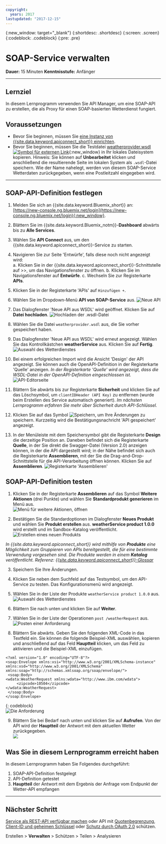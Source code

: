 ```yaml
---
copyright:
  years: 2017
lastupdated: "2017-12-15"
---
```



{:new_window: target="_blank"}
{:shortdesc: .shortdesc}
{:screen: .screen}
{:codeblock: .codeblock}
{:pre: .pre}


# SOAP-Service verwalten
**Dauer:** 15 Minuten
**Kenntnisstufe:** Anfänger

---
## Lernziel
In diesem Lernprogramm verwenden Sie API Manager, um eine SOAP-API zu erstellen, die als Proxy für einen SOAP-basierten Wetterdienst fungiert.

## Voraussetzungen
- Bevor Sie beginnen, müssen Sie [eine Instanz von {{site.data.keyword.apiconnect_short}} einrichten](tut_prereq_set_up_apic_instance.html).
- Bevor Sie beginnen, müssen Sie die Testdatei [weatherprovider.wsdl ![Symbol für externen Link](../../../icons/launch-glyph.svg "Symbol für externen Link")](https://raw.githubusercontent.com/IBM-Bluemix-Docs/apiconnect/master/tutorials/weatherprovider.wsdl){:new_window} in Ihr lokales Dateisystem kopieren.
Hinweis: Sie können auf **Unbearbeitet** klicken und anschließend die resultierende Seite im lokalen System als `.wsdl`-Datei speichern. Wie der Name nahelegt, werden von diesem SOAP-Service Wetterdaten zurückgegeben, wenn eine Postleitzahl eingegeben wird.

---
## SOAP-API-Definition festlegen
1. Melden Sie sich an {{site.data.keyword.Bluemix_short}} an: [https://new-console.ng.bluemix.net/login](https://new-console.ng.bluemix.net/login){:new_window}.

2. Blättern Sie im {{site.data.keyword.Bluemix_notm}}-**Dashboard** abwärts bis zu **Alle Services**.

3. Wählen Sie **API Connect** aus, um den {{site.data.keyword.apiconnect_short}}-Service zu starten. 
  
4. Navigieren Sie zur Seite 'Entwürfe', falls diese noch nicht angezeigt wird:  
    a. Klicken Sie in der {{site.data.keyword.apiconnect_short}}-Schnittstelle auf >>, um das Navigationsfenster zu öffnen.
    b. Klicken Sie im Navigationsfenster auf **Entwürfe**.
    c. Wechseln Sie zur Registerkarte **APIs**.

5. Klicken Sie in der Registerkarte 'APIs' auf `Hinzufügen +`.

6. Wählen Sie im Dropdown-Menü **API von SOAP-Service** aus.
  ![Neue API](images/newapi-menu2.png)

7. Das Dialogfenster 'Neue API aus WSDL' wird geöffnet. Klicken Sie auf **Datei hochladen**.
  ![Hochladen der .wsdl-Datei](images/4-uploadwsdl.png)

8. Wählen Sie die Datei `weatherprovider.wsdl` aus, die Sie vorher gespeichert haben.

9. Das Dialogfenster 'Neue API aus WSDL' wird erneut angezeigt. Wählen Sie das Kontrollkästchen **weatherService** aus. Klicken Sie auf **Fertig**.
  ![Auswahl des Wetterdienstes](images/newapi2.png)

10. Bei einem erfolgreichen Import wird die Ansicht 'Design' der API angezeigt. Sie können auch die OpenAPI-Definition in der Registerkarte 'Quelle' anzeigen.
   _In der Registerkarte 'Quelle' wird angezeigt, dass die WSDL-Datei in der OpenAPI-Definition eingeschlossen ist._
  ![API-Editorseite](images/designpage2.png)

11. Blättern Sie abwärts bis zur Registerkarte **Sicherheit** und klicken Sie auf das Löschsymbol, um `clientIDHeader (API Key)` zu entfernen (wurde beim Erstellen des Service automatisch generiert).
   _Im nächsten Lernprogramm erfahren Sie mehr über Sicherheit durch API-Schlüssel._

12. Klicken Sie auf das Symbol ![Speichern](images/save.png), um Ihre Änderungen zu speichern. Kurzzeitig wird die Bestätigungsnachricht 'API gespeichert' angezeigt.

13. In der Menüleiste mit dem Speichersymbol gibt die Registerkarte **Design** die derzeitige Position an. Daneben befindet sich die Registerkarte **Quelle**, in der Sie direkt die Swagger-Datei (Version 2.0) anzeigen können, in der die API dargestellt wird; in der Nähe befindet sich auch die Registerkarte **Assemblieren**, mit der Sie die Drag-and-Drop-Schnittstelle für die API-Verarbeitung öffnen können. Klicken Sie auf **Assemblieren**.
  ![Registerkarte 'Assemblieren'](images/assemble-clean.png)  

## SOAP-API-Definition testen

1. Klicken Sie in der Registerkarte **Assemblieren** auf das Symbol **Weitere Aktionen** (drei Punkte) und wählen Sie **Standardprodukt generieren** im Menü aus.  
   ![Menü für weitere Aktionen, öffnen](images/gen-default-prod.png)

2. Bestätigen Sie die Standardoptionen im Dialogfenster **Neues Produkt** und wählen Sie **Produkt erstellen** aus. **weatherService product 1.0.0** wird erstellt und im Sandbox-Katalog veröffentlicht.  
  ![Erstellen eines neuen Produkts](images/12a-chooseproduct.png)
 
  _In {{site.data.keyword.apiconnect_short}} wird mithilfe von **Produkte** eine Möglichkeit zum Gruppieren von APIs bereitgestellt, die für eine bestimmte Verwendung vorgesehen sind. Die Produkte werden in einem **Katalog** veröffentlicht. Referenz: [{{site.data.keyword.apiconnect_short}}-Glossar](../apic_glossary.html)_

3. Speichern Sie Ihre Änderungen.  

4. Klicken Sie neben dem Suchfeld auf das Testsymbol, um den API-Service zu testen. Das Konfigurationsmenü wird angezeigt.

5. Wählen Sie in der Liste der Produkte `weatherService product 1.0.0` aus.  
  ![Auswahl des Wetterdienstes](images/12-chooseproduct.png)

6. Blättern Sie nach unten und klicken Sie auf **Weiter**.

7. Wählen Sie in der Liste der Operationen `post /weatherRequest` aus.  
  ![Posten einer Anforderung](images/13-selectoperation.png)

8. Blättern Sie abwärts. Geben Sie den folgenden XML-Code in das Textfeld ein. Sie können die folgende Beispiel-XML auswählen, kopieren und anschließend auf das Feld **Hauptteil** klicken, um das Feld zu aktivieren und die Beispiel-XML einzufügen.  
  ```
  <?xml version="1.0" encoding="UTF-8"?>
  <soap:Envelope xmlns:xsi="http://www.w3.org/2001/XMLSchema-instance" xmlns:xsd="http://www.w3.org/2001/XMLSchema" xmlns:soap="http://schemas.xmlsoap.org/soap/envelope/">
   <soap:Body>
  <wdata:WeatherRequest xmlns:wdata="http://www.ibm.com/wdata">
       <zipcode>10504</zipcode>
  </wdata:WeatherRequest>
   </soap:Body>
  </soap:Envelope>
  ```
  {: codeblock}  
  ![Die Anforderung](images/14-enterrequest.png)

9. Blättern Sie bei Bedarf nach unten und klicken Sie auf **Aufrufen**.
Von der API wird der **Hauptteil** der Antwort mit dem aktuellen Wetter zurückgegeben.  
  ![](images/15-success.png)

## Was Sie in diesem Lernprogramm erreicht haben
In diesem Lernprogramm haben Sie Folgendes durchgeführt:
1. SOAP-API-Definition festgelegt
2. API-Definition getestet
3. **Hauptteil** der Antwort mit dem Ergebnis der Anfrage vom Endpunkt der Wetter-API empfangen

---

## Nächster Schritt

[Service als REST-API verfügbar machen](tut_expose_soap_service.html) oder API mit [Quotenbegrenzung](tut_rate_limit.html), [Client-ID und geheimen Schlüssel](tut_secure_landing.html) oder [Schutz durch OAuth 2.0](tut_secure_oauth_2.html) schützen.

Erstellen > **Verwalten** > Schützen > Teilen > Analysieren
